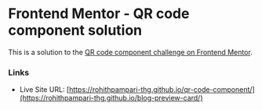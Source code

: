 # Frontend Mentor - QR code component solution

This is a solution to the [QR code component challenge on Frontend Mentor](https://www.frontendmentor.io/challenges/blog-preview-card-ckPaj01IcS). 



### Links

- Live Site URL: [https://rohithpampari-thg.github.io/qr-code-component/](https://rohithpampari-thg.github.io/blog-preview-card/)
